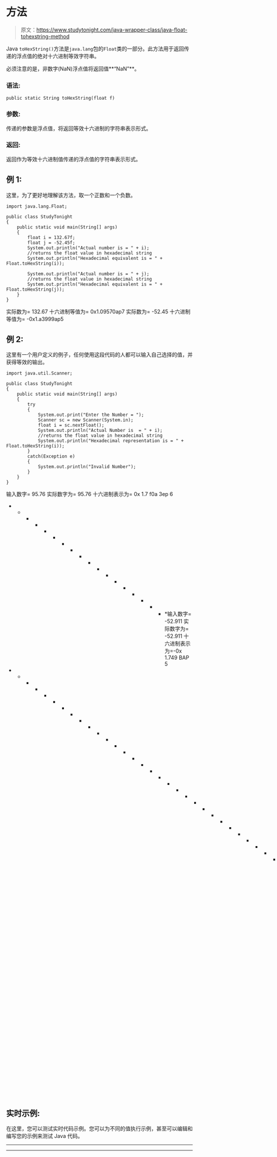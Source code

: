 # 方法

> 原文：<https://www.studytonight.com/java-wrapper-class/java-float-tohexstring-method>

Java `toHexString()`方法是`java.lang`包的`Float`类的一部分。此方法用于返回传递的浮点值的绝对十六进制等效字符串。

必须注意的是，非数字(NaN)浮点值将返回值**“NaN”**。

### 语法:

```
public static String toHexString(float f) 
```

### 参数:

传递的参数是浮点值，将返回等效十六进制的字符串表示形式。

### 返回:

返回作为等效十六进制值传递的浮点值的字符串表示形式。

## 例 1:

这里，为了更好地理解该方法，取一个正数和一个负数。

```
import java.lang.Float;

public class StudyTonight
{  
    public static void main(String[] args) 
    {          
        float i = 132.67f; 
        float j = -52.45f;
        System.out.println("Actual number is = " + i);  
        //returns the float value in hexadecimal string
        System.out.println("Hexadecimal equivalent is = " + Float.toHexString(i)); 

        System.out.println("Actual number is = " + j);  
        //returns the float value in hexadecimal string   
        System.out.println("Hexadecimal equivalent is = " + Float.toHexString(j)); 
    }  
} 
```

实际数为= 132.67
十六进制等值为= 0x1.09570ap7
实际数为= -52.45
十六进制等值为= -0x1.a3999ap5

## 例 2:

这里有一个用户定义的例子，任何使用这段代码的人都可以输入自己选择的值，并获得等效的输出。

```
import java.util.Scanner;  

public class StudyTonight
{  
    public static void main(String[] args) 
    {  
        try
        {
            System.out.print("Enter the Number = ");  
            Scanner sc = new Scanner(System.in);  
            float i = sc.nextFloat();  
            System.out.println("Actual Number is  = " + i);  
            //returns the float value in hexadecimal string 
            System.out.println("Hexadecimal representation is = " + Float.toHexString(i)); 
        }  
        catch(Exception e)
        {
            System.out.println("Invalid Number");
        }
    }
}
```

输入数字= 95.76
实际数字为= 95.76
十六进制表示为= 0x 1.7 f0a 3ep 6
* * * * * * * * * * * * * * * * * * *输入数字= -52.911
实际数字为= -52.911
十六进制表示为=-0x 1.749 BAP 5
* * * * * * * * * * * * * * * * * * * * * * * * * * * * * * * * * * * * * * * * * * * * * * * * * * * * * *输入数字=-52.911
输入

## 实时示例:

在这里，您可以测试实时代码示例。您可以为不同的值执行示例，甚至可以编辑和编写您的示例来测试 Java 代码。

* * *

* * *
